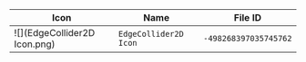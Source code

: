 | Icon | Name | File ID |
| ---  | ---  | ---     |
| ![](EdgeCollider2D Icon.png) | `EdgeCollider2D Icon` | `-498268397035745762` |
